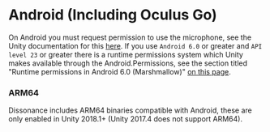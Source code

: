 # Android (Including Oculus Go)

On Android you must request permission to use the microphone, see the Unity documentation for this [here](https://docs.unity3d.com/Manual/android-manifest.html). If you use `Android 6.0` or greater and `API level 23` or greater there is a runtime permissions system which Unity makes available through the Android.Permissions, see the section titled "Runtime permissions in Android 6.0 (Marshmallow)" [on this page](https://docs.unity3d.com/Manual/android-manifest.html).

### ARM64

Dissonance includes ARM64 binaries compatible with Android, these are only enabled in Unity 2018.1+ (Unity 2017.4 does not support ARM64).